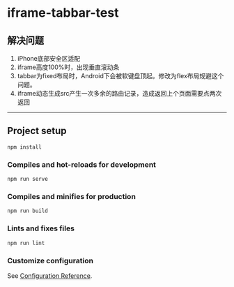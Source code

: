 # iframe-tabbar-test

## 解决问题

1. iPhone底部安全区适配
2. iframe高度100%时，出现垂直滚动条
3. tabbar为fixed布局时，Android下会被软键盘顶起。修改为flex布局规避这个问题。
4. iframe动态生成src产生一次多余的路由记录，造成返回上个页面需要点两次返回

---

## Project setup
```
npm install
```

### Compiles and hot-reloads for development
```
npm run serve
```

### Compiles and minifies for production
```
npm run build
```

### Lints and fixes files
```
npm run lint
```

### Customize configuration
See [Configuration Reference](https://cli.vuejs.org/config/).
